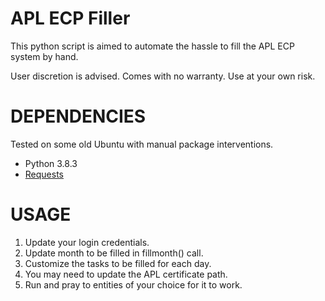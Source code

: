 # APL ECP Filler

This python script is aimed to automate the hassle to fill the APL ECP system by
hand.

User discretion is advised. Comes with no warranty. Use at your own risk.

# DEPENDENCIES

Tested on some old Ubuntu with manual package interventions.

* Python 3.8.3
* [Requests](https://requests.readthedocs.io/en/master/)

# USAGE

1. Update your login credentials.
2. Update month to be filled in fillmonth() call.
3. Customize the tasks to be filled for each day.
4. You may need to update the APL certificate path.
5. Run and pray to entities of your choice for it to work.

